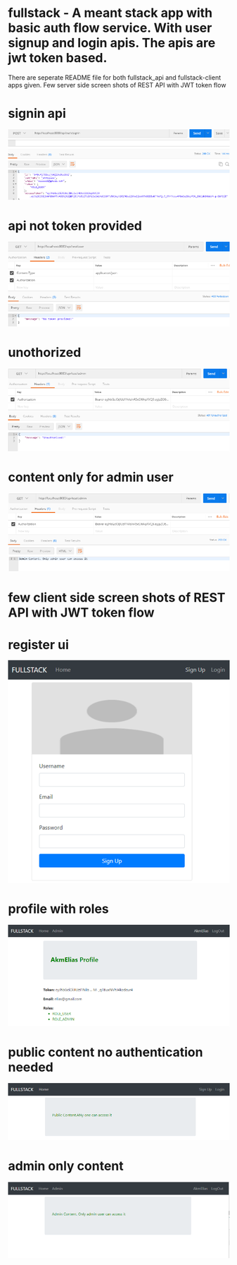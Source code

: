 # fullstack -  A meant stack app with basic auth flow service. With user signup and login apis. The apis are  jwt token based. 

 There are seperate README file for both fullstack_api and fullstack-client apps given.
 Few server side screen shots of REST API with JWT token flow

# signin api 
![](images/api-signin.PNG)

# api not token provided
![](images/api-not-token-provided.PNG)

# unothorized 
![](images/api-unothorized.PNG)

# content only for admin user
![](images/api-admin.PNG)

# few client side screen shots of REST API with JWT token flow

# register ui
 ![](images/signup.PNG)
 
# profile with roles
![](images/profile.PNG)

# public content no authentication needed 
![](images/public.PNG)

# admin only content
![](images/admin.PNG)
